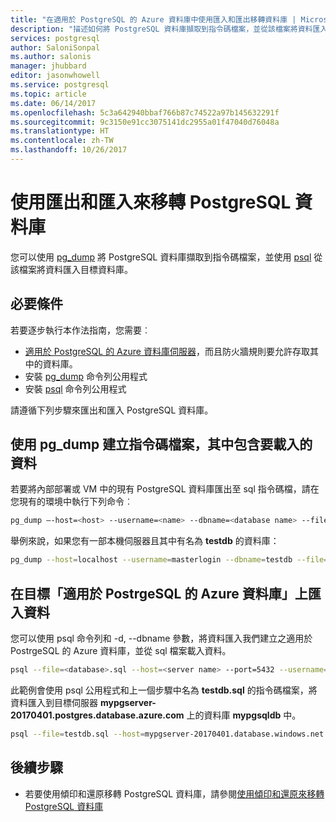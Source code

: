 ```yaml
---
title: "在適用於 PostgreSQL 的 Azure 資料庫中使用匯入和匯出移轉資料庫 | Microsoft Docs"
description: "描述如何將 PostgreSQL 資料庫擷取到指令碼檔案，並從該檔案將資料匯入目標資料庫。"
services: postgresql
author: SaloniSonpal
ms.author: salonis
manager: jhubbard
editor: jasonwhowell
ms.service: postgresql
ms.topic: article
ms.date: 06/14/2017
ms.openlocfilehash: 5c3a642940bbaf766b87c74522a97b145632291f
ms.sourcegitcommit: 9c3150e91cc3075141dc2955a01f47040d76048a
ms.translationtype: HT
ms.contentlocale: zh-TW
ms.lasthandoff: 10/26/2017
---
```

# <a name="migrate-your-postgresql-database-using-export-and-import"></a>使用匯出和匯入來移轉 PostgreSQL 資料庫
您可以使用 [pg_dump](https://www.postgresql.org/docs/9.3/static/app-pgdump.html) 將 PostgreSQL 資料庫擷取到指令碼檔案，並使用 [psql](https://www.postgresql.org/docs/9.6/static/app-psql.html) 從該檔案將資料匯入目標資料庫。

## <a name="prerequisites"></a>必要條件
若要逐步執行本作法指南，您需要︰
- [適用於 PostgreSQL 的 Azure 資料庫伺服器](quickstart-create-server-database-portal.md)，而且防火牆規則要允許存取其中的資料庫。
- 安裝 [pg_dump](https://www.postgresql.org/docs/9.6/static/app-pgdump.html) 命令列公用程式
- 安裝 [psql](https://www.postgresql.org/docs/9.6/static/app-psql.html) 命令列公用程式

請遵循下列步驟來匯出和匯入 PostgreSQL 資料庫。

## <a name="create-a-script-file-using-pgdump-that-contains-the-data-to-be-loaded"></a>使用 pg_dump 建立指令碼檔案，其中包含要載入的資料
若要將內部部署或 VM 中的現有 PostgreSQL 資料庫匯出至 sql 指令碼檔，請在您現有的環境中執行下列命令︰
```bash
pg_dump –-host=<host> --username=<name> --dbname=<database name> --file=<database>.sql
```
舉例來說，如果您有一部本機伺服器且其中有名為 **testdb** 的資料庫：
```bash
pg_dump --host=localhost --username=masterlogin --dbname=testdb --file=testdb.sql
```

## <a name="import-the-data-on-target-azure-database-for-postrgesql"></a>在目標「適用於 PostrgeSQL 的 Azure 資料庫」上匯入資料
您可以使用 psql 命令列和 -d, --dbname 參數，將資料匯入我們建立之適用於 PostrgeSQL 的 Azure 資料庫，並從 sql 檔案載入資料。
```bash
psql --file=<database>.sql --host=<server name> --port=5432 --username=<user@servername> --dbname=<target database name>
```
此範例會使用 psql 公用程式和上一個步驟中名為 **testdb.sql** 的指令碼檔案，將資料匯入到目標伺服器 **mypgserver-20170401.postgres.database.azure.com** 上的資料庫 **mypgsqldb** 中。
```bash
psql --file=testdb.sql --host=mypgserver-20170401.database.windows.net --port=5432 --username=mylogin@mypgserver-20170401 --dbname=mypgsqldb
```

## <a name="next-steps"></a>後續步驟
- 若要使用傾印和還原移轉 PostgreSQL 資料庫，請參閱[使用傾印和還原來移轉 PostgreSQL 資料庫](howto-migrate-using-dump-and-restore.md)
